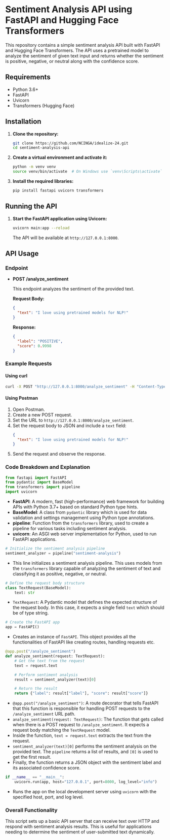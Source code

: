 # Sentiment Analysis API using FastAPI and Hugging Face Transformers

This repository contains a simple sentiment analysis API built with FastAPI and Hugging Face Transformers. The API uses a pretrained model to analyze the sentiment of given text input and returns whether the sentiment is positive, negative, or neutral along with the confidence score.

## Requirements

- Python 3.6+
- FastAPI
- Uvicorn
- Transformers (Hugging Face)

## Installation

1. **Clone the repository:**

   ```bash
   git clone https://github.com/NCINGA/idealize-24.git
   cd sentiment-analysis-api
   ```

2. **Create a virtual environment and activate it:**

   ```bash
   python -m venv venv
   source venv/bin/activate  # On Windows use `venv\Scripts\activate`
   ```

3. **Install the required libraries:**

   ```bash
   pip install fastapi uvicorn transformers
   ```

## Running the API

1. **Start the FastAPI application using Uvicorn:**

   ```bash
   uvicorn main:app --reload
   ```

   The API will be available at `http://127.0.0.1:8000`.

## API Usage

### Endpoint

- **POST /analyze_sentiment**

  This endpoint analyzes the sentiment of the provided text.

  **Request Body:**

  ```json
  {
    "text": "I love using pretrained models for NLP!"
  }
  ```

  **Response:**

  ```json
  {
    "label": "POSITIVE",
    "score": 0.9998
  }
  ```

### Example Requests

#### Using curl

```bash
curl -X POST "http://127.0.0.1:8000/analyze_sentiment" -H "Content-Type: application/json" -d '{"text": "I love using pretrained models for NLP!"}'
```

#### Using Postman

1. Open Postman.
2. Create a new POST request.
3. Set the URL to `http://127.0.0.1:8000/analyze_sentiment`.
4. Set the request body to JSON and include a `text` field:
   ```json
   {
     "text": "I love using pretrained models for NLP!"
   }
   ```
5. Send the request and observe the response.


### Code Breakdown and Explanation

```python
from fastapi import FastAPI
from pydantic import BaseModel
from transformers import pipeline
import uvicorn
```
- **FastAPI**: A modern, fast (high-performance) web framework for building APIs with Python 3.7+ based on standard Python type hints.
- **BaseModel**: A class from `pydantic` library which is used for data validation and settings management using Python type annotations.
- **pipeline**: Function from the `transformers` library, used to create a pipeline for various tasks including sentiment analysis.
- **uvicorn**: An ASGI web server implementation for Python, used to run FastAPI applications.

```python
# Initialize the sentiment analysis pipeline
sentiment_analyzer = pipeline("sentiment-analysis")
```
- This line initializes a sentiment analysis pipeline. This uses models from the `transformers` library capable of analyzing the sentiment of text and classifying it as positive, negative, or neutral.

```python
# Define the request body structure
class TextRequest(BaseModel):
    text: str
```
- `TextRequest`: A Pydantic model that defines the expected structure of the request body. In this case, it expects a single field `text` which should be of type string.

```python
# Create the FastAPI app
app = FastAPI()
```
- Creates an instance of `FastAPI`. This object provides all the functionalities of FastAPI like creating routes, handling requests etc.

```python
@app.post("/analyze_sentiment")
def analyze_sentiment(request: TextRequest):
    # Get the text from the request
    text = request.text

    # Perform sentiment analysis
    result = sentiment_analyzer(text)[0]

    # Return the result
    return {"label": result["label"], "score": result["score"]}
```
- `@app.post("/analyze_sentiment")`: A route decorator that tells FastAPI that this function is responsible for handling POST requests to the `/analyze_sentiment` URL path.
- `analyze_sentiment(request: TextRequest)`: The function that gets called when there is a POST request to `/analyze_sentiment`. It expects a request body matching the `TextRequest` model.
- Inside the function, `text = request.text` extracts the text from the request.
- `sentiment_analyzer(text)[0]` performs the sentiment analysis on the provided text. The `pipeline` returns a list of results, and `[0]` is used to get the first result.
- Finally, the function returns a JSON object with the sentiment label and its associated confidence score.

```python
if __name__ == "__main__":
    uvicorn.run(app, host="127.0.0.1", port=8000, log_level="info")
```
- Runs the app on the local development server using `uvicorn` with the specified host, port, and log level.

### Overall Functionality
This script sets up a basic API server that can receive text over HTTP and respond with sentiment analysis results. This is useful for applications needing to determine the sentiment of user-submitted text dynamically.

